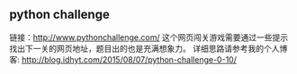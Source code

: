 ## python challenge
链接：http://www.pythonchallenge.com/
这个网页闯关游戏需要通过一些提示找出下一关的网页地址，题目出的也是充满想象力。
详细思路请参考我的个人博客: 
http://blog.idhyt.com/2015/08/07/python-challenge-0-10/
